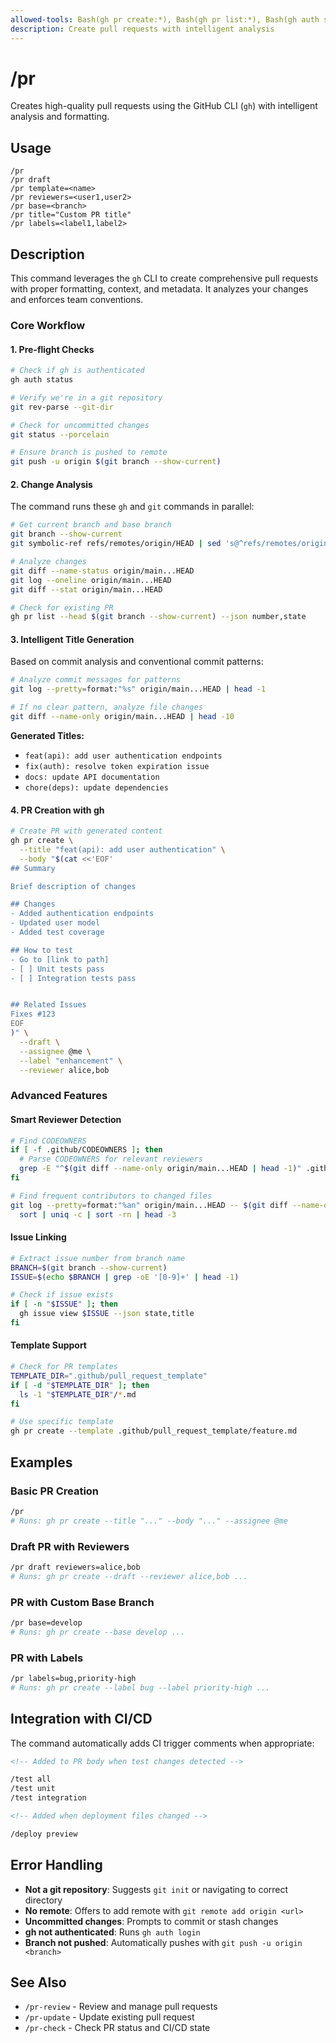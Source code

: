 ```yaml
---
allowed-tools: Bash(gh pr create:*), Bash(gh pr list:*), Bash(gh auth status:*), Bash(git status:*), Bash(git push:*), Bash(git branch:*), Bash(git diff:*), Bash(git log:*), Bash(gh issue view:*)
description: Create pull requests with intelligent analysis
---
```


# /pr

Creates high-quality pull requests using the GitHub CLI (`gh`) with intelligent analysis and formatting.

## Usage

```
/pr
/pr draft
/pr template=<name>
/pr reviewers=<user1,user2>
/pr base=<branch>
/pr title="Custom PR title"
/pr labels=<label1,label2>
```

## Description

This command leverages the `gh` CLI to create comprehensive pull requests with proper formatting, context, and metadata. It analyzes your changes and enforces team conventions.

### Core Workflow

#### 1. Pre-flight Checks

```bash
# Check if gh is authenticated
gh auth status

# Verify we're in a git repository
git rev-parse --git-dir

# Check for uncommitted changes
git status --porcelain

# Ensure branch is pushed to remote
git push -u origin $(git branch --show-current)
```

#### 2. Change Analysis

The command runs these `gh` and `git` commands in parallel:

```bash
# Get current branch and base branch
git branch --show-current
git symbolic-ref refs/remotes/origin/HEAD | sed 's@^refs/remotes/origin/@@'

# Analyze changes
git diff --name-status origin/main...HEAD
git log --oneline origin/main...HEAD
git diff --stat origin/main...HEAD

# Check for existing PR
gh pr list --head $(git branch --show-current) --json number,state
```

#### 3. Intelligent Title Generation

Based on commit analysis and conventional commit patterns:

```bash
# Analyze commit messages for patterns
git log --pretty=format:"%s" origin/main...HEAD | head -1

# If no clear pattern, analyze file changes
git diff --name-only origin/main...HEAD | head -10
```

**Generated Titles:**

- `feat(api): add user authentication endpoints`
- `fix(auth): resolve token expiration issue`
- `docs: update API documentation`
- `chore(deps): update dependencies`

#### 4. PR Creation with gh

```bash
# Create PR with generated content
gh pr create \
  --title "feat(api): add user authentication" \
  --body "$(cat <<'EOF'
## Summary

Brief description of changes

## Changes
- Added authentication endpoints
- Updated user model
- Added test coverage

## How to test
- Go to [link to path]
- [ ] Unit tests pass
- [ ] Integration tests pass


## Related Issues
Fixes #123
EOF
)" \
  --draft \
  --assignee @me \
  --label "enhancement" \
  --reviewer alice,bob
```

### Advanced Features

#### Smart Reviewer Detection

```bash
# Find CODEOWNERS
if [ -f .github/CODEOWNERS ]; then
  # Parse CODEOWNERS for relevant reviewers
  grep -E "^$(git diff --name-only origin/main...HEAD | head -1)" .github/CODEOWNERS
fi

# Find frequent contributors to changed files
git log --pretty=format:"%an" origin/main...HEAD -- $(git diff --name-only origin/main...HEAD) | \
  sort | uniq -c | sort -rn | head -3
```

#### Issue Linking

```bash
# Extract issue number from branch name
BRANCH=$(git branch --show-current)
ISSUE=$(echo $BRANCH | grep -oE '[0-9]+' | head -1)

# Check if issue exists
if [ -n "$ISSUE" ]; then
  gh issue view $ISSUE --json state,title
fi
```

#### Template Support

```bash
# Check for PR templates
TEMPLATE_DIR=".github/pull_request_template"
if [ -d "$TEMPLATE_DIR" ]; then
  ls -1 "$TEMPLATE_DIR"/*.md
fi

# Use specific template
gh pr create --template .github/pull_request_template/feature.md
```

## Examples

### Basic PR Creation

```bash
/pr
# Runs: gh pr create --title "..." --body "..." --assignee @me
```

### Draft PR with Reviewers

```bash
/pr draft reviewers=alice,bob
# Runs: gh pr create --draft --reviewer alice,bob ...
```

### PR with Custom Base Branch

```bash
/pr base=develop
# Runs: gh pr create --base develop ...
```

### PR with Labels

```bash
/pr labels=bug,priority-high
# Runs: gh pr create --label bug --label priority-high ...
```

## Integration with CI/CD

The command automatically adds CI trigger comments when appropriate:

```markdown
<!-- Added to PR body when test changes detected -->

/test all
/test unit
/test integration

<!-- Added when deployment files changed -->

/deploy preview
```

## Error Handling

- **Not a git repository**: Suggests `git init` or navigating to correct directory
- **No remote**: Offers to add remote with `git remote add origin <url>`
- **Uncommitted changes**: Prompts to commit or stash changes
- **gh not authenticated**: Runs `gh auth login`
- **Branch not pushed**: Automatically pushes with `git push -u origin <branch>`

## See Also

- `/pr-review` - Review and manage pull requests
- `/pr-update` - Update existing pull request
- `/pr-check` - Check PR status and CI/CD state
